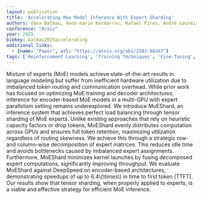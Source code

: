 ```yaml
---
layout: publication
title: 'Accelerating Moe Model Inference With Expert Sharding'
authors: Oana Balmau, Anne-marie Kermarrec, Rafael Pires, André Loureiro Espírito Santo, Martijn De Vos, Milos Vujasinovic
conference: "Arxiv"
year: 2025
bibkey: balmau2025accelerating
additional_links:
  - {name: "Paper", url: "https://arxiv.org/abs/2503.08467"}
tags: ['Reinforcement Learning', 'Training Techniques', 'Fine-Tuning', 'Model Architecture']
---
```

Mixture of experts (MoE) models achieve state-of-the-art results in language
modeling but suffer from inefficient hardware utilization due to imbalanced
token routing and communication overhead. While prior work has focused on
optimizing MoE training and decoder architectures, inference for encoder-based
MoE models in a multi-GPU with expert parallelism setting remains
underexplored. We introduce MoEShard, an inference system that achieves perfect
load balancing through tensor sharding of MoE experts. Unlike existing
approaches that rely on heuristic capacity factors or drop tokens, MoEShard
evenly distributes computation across GPUs and ensures full token retention,
maximizing utilization regardless of routing skewness. We achieve this through
a strategic row- and column-wise decomposition of expert matrices. This reduces
idle time and avoids bottlenecks caused by imbalanced expert assignments.
Furthermore, MoEShard minimizes kernel launches by fusing decomposed expert
computations, significantly improving throughput. We evaluate MoEShard against
DeepSpeed on encoder-based architectures, demonstrating speedups of up to
6.4\\(\times\\) in time to first token (TTFT). Our results show that tensor
sharding, when properly applied to experts, is a viable and effective strategy
for efficient MoE inference.
